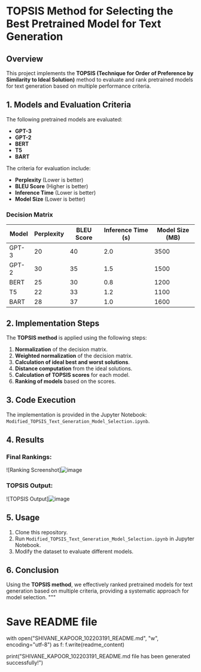 # TOPSIS Method for Selecting the Best Pretrained Model for Text Generation

## Overview
This project implements the **TOPSIS (Technique for Order of Preference by Similarity to Ideal Solution)** method to evaluate and rank pretrained models for text generation based on multiple performance criteria.

## 1. Models and Evaluation Criteria
The following pretrained models are evaluated:
- **GPT-3**
- **GPT-2**
- **BERT**
- **T5**
- **BART**

The criteria for evaluation include:
- **Perplexity** (Lower is better)
- **BLEU Score** (Higher is better)
- **Inference Time** (Lower is better)
- **Model Size** (Lower is better)

### Decision Matrix
| Model   | Perplexity | BLEU Score | Inference Time (s) | Model Size (MB) |
|---------|------------|------------|--------------------|-----------------|
| GPT-3   | 20         | 40         | 2.0                | 3500            |
| GPT-2   | 30         | 35         | 1.5                | 1500            |
| BERT    | 25         | 30         | 0.8                | 1200            |
| T5      | 22         | 33         | 1.2                | 1100            |
| BART    | 28         | 37         | 1.0                | 1600            |

## 2. Implementation Steps
The **TOPSIS method** is applied using the following steps:
1. **Normalization** of the decision matrix.
2. **Weighted normalization** of the decision matrix.
3. **Calculation of ideal best and worst solutions**.
4. **Distance computation** from the ideal solutions.
5. **Calculation of TOPSIS scores** for each model.
6. **Ranking of models** based on the scores.

## 3. Code Execution
The implementation is provided in the Jupyter Notebook: `Modified_TOPSIS_Text_Generation_Model_Selection.ipynb`.

## 4. Results
### Final Rankings:
![Ranking Screenshot]![image](https://github.com/user-attachments/assets/896d251c-47eb-4ceb-867c-5a81c8ccec67)


### TOPSIS Output:
![TOPSIS Output]![image](https://github.com/user-attachments/assets/1698dbaf-8c50-4273-a20b-9c55ef9aa08a)


## 5. Usage
1. Clone this repository.
2. Run `Modified_TOPSIS_Text_Generation_Model_Selection.ipynb` in Jupyter Notebook.
3. Modify the dataset to evaluate different models.

## 6. Conclusion
Using the **TOPSIS method**, we effectively ranked pretrained models for text generation based on multiple criteria, providing a systematic approach for model selection.
"""

# Save README file
with open("SHIVANE_KAPOOR_102203191_README.md", "w", encoding="utf-8") as f:
    f.write(readme_content)

print("SHIVANE_KAPOOR_102203191_README.md file has been generated successfully!")
